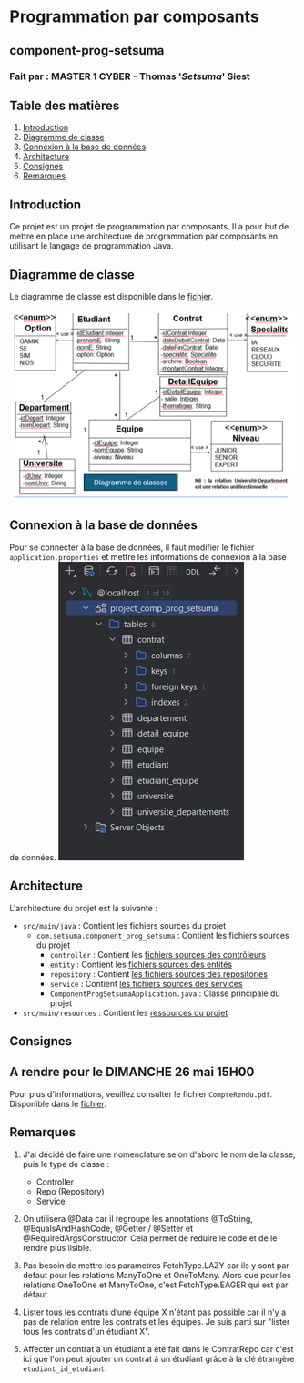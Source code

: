 # Programmation par composants
## component-prog-setsuma
### Fait par : MASTER 1 CYBER - Thomas '*Setsuma*' Siest

## Table des matières
1. [Introduction](#introduction)
2. [Diagramme de classe](#diagramme-de-classe)
3. [Connexion à la base de données](#connexion-à-la-base-de-données)
4. [Architecture](#architecture)
5. [Consignes](#consignes)
6. [Remarques](#remarques)

## Introduction
Ce projet est un projet de programmation par composants. 
Il a pour but de mettre en place une architecture de programmation par composants en utilisant le langage de programmation Java.

## Diagramme de classe
Le diagramme de classe est disponible dans le [fichier](src/main/resources/MCD-MLD.png).

![MCD-MLD](src/main/resources/MCD-MLD.png)

## Connexion à la base de données
Pour se connecter à la base de données, il faut modifier le fichier `application.properties`
et mettre les informations de connexion à la base de données.
![bdd_in_intellij](src/main/resources/bdd_in_intellij.png)

## Architecture
L'architecture du projet est la suivante :
- `src/main/java` : Contient les fichiers sources du projet
  - `com.setsuma.component_prog_setsuma` : Contient les fichiers sources du projet
    - `controller` : Contient les [fichiers sources des contrôleurs](src/main/java/com/example/component_prog_setsuma/Controller)
    - `entity` : Contient les [fichiers sources des entités](src/main/java/com/example/component_prog_setsuma/Entity)
    - `repository` : Contient [les fichiers sources des repositories](src/main/java/com/example/component_prog_setsuma/Repository)
    - `service` : Contient [les fichiers sources des services](src/main/java/com/example/component_prog_setsuma/Service)
    - `ComponentProgSetsumaApplication.java` : Classe principale du projet
- `src/main/resources` : Contient les [ressources du projet](src/main/resources)

## Consignes
##  A rendre pour le DIMANCHE 26 mai 15H00

Pour plus d'informations, veuillez consulter le fichier `CompteRendu.pdf`.
Disponible dans le [fichier](src/main/resources/CompteRendu.pdf).

## Remarques
1. J'ai décidé de faire une nomenclature selon d'abord le nom de la classe, 
puis le type de classe :
   * Controller
   * Repo (Repository)
   * Service


2. On utilisera @Data car il regroupe les annotations 
@ToString, @EqualsAndHashCode, @Getter / @Setter et @RequiredArgsConstructor.
Cela permet de reduire le code et de le rendre plus lisible.


3. Pas besoin de mettre les parametres FetchType.LAZY car ils y sont par defaut pour les relations ManyToOne et OneToMany.
Alors que pour les relations OneToOne et ManyToOne, c'est FetchType.EAGER qui est par défaut.


4. Lister tous les contrats d’une équipe X n'étant pas possible car il n'y a pas de relation entre les contrats et les équipes.
Je suis parti sur "lister tous les contrats d'un étudiant X".


5. Affecter un contrat à un étudiant a été fait dans le ContratRepo
car c'est ici que l'on peut ajouter un contrat à un étudiant 
grâce à la clé étrangère `etudiant_id_etudiant`.